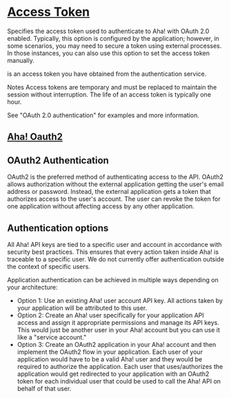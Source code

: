 # **[Access Token](https://docs.progress.com/bundle/datadirect-aha-odbc-80/page/Access-Token.html)**

Specifies the access token used to authenticate to Aha! with OAuth 2.0 enabled. Typically, this option is configured by the application; however, in some scenarios, you may need to secure a token using external processes. In those instances, you can also use this option to set the access token manually.

is an access token you have obtained from the authentication service.

Notes
Access tokens are temporary and must be replaced to maintain the session without interruption. The life of an access token is typically one hour.

See "OAuth 2.0 authentication" for examples and more information.

## **[Aha! Oauth2](https://www.aha.io/api/oauth2)**

## OAuth2 Authentication

OAuth2 is the preferred method of authenticating access to the API. OAuth2 allows authorization without the external application getting the user's email address or password. Instead, the external application gets a token that authorizes access to the user's account. The user can revoke the token for one application without affecting access by any other application.

## Authentication options

All Aha! API keys are tied to a specific user and account in accordance with security best practices. This ensures that every action taken inside Aha! is traceable to a specific user. We do not currently offer authentication outside the context of specific users.

Application authentication can be achieved in multiple ways depending on your architecture:

- Option 1: Use an existing Aha! user account API key. All actions taken by your application will be attributed to this user.
- Option 2: Create an Aha! user specifically for your application API access and assign it appropriate permissions and manage its API keys. This would just be another user in your Aha! account but you can use it like a "service account."
- Option 3: Create an OAuth2 application in your Aha! account and then implement the OAuth2 flow in your application. Each user of your application would have to be a valid Aha! user and they would be required to authorize the application. Each user that uses/authorizes the application would get redirected to your application with an OAuth2 token for each individual user that could be used to call the Aha! API on behalf of that user.
